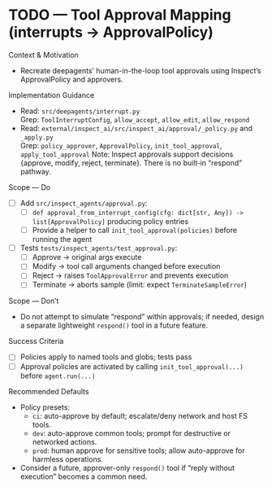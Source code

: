 # TODO — Tool Approval Mapping (interrupts → ApprovalPolicy)

Context & Motivation
- Recreate deepagents’ human-in-the-loop tool approvals using Inspect’s ApprovalPolicy and approvers.

Implementation Guidance
- Read: `src/deepagents/interrupt.py`  
  Grep: `ToolInterruptConfig`, `allow_accept`, `allow_edit`, `allow_respond`
- Read: `external/inspect_ai/src/inspect_ai/approval/_policy.py` and `_apply.py`  
  Grep: `policy_approver`, `ApprovalPolicy`, `init_tool_approval`, `apply_tool_approval`
  Note: Inspect approvals support decisions {approve, modify, reject, terminate}. There is no built‑in “respond” pathway.

Scope — Do
- [ ] Add `src/inspect_agents/approval.py`:
  - [ ] `def approval_from_interrupt_config(cfg: dict[str, Any]) -> list[ApprovalPolicy]` producing policy entries
  - [ ] Provide a helper to call `init_tool_approval(policies)` before running the agent
- [ ] Tests `tests/inspect_agents/test_approval.py`:
  - [ ] Approve → original args execute
  - [ ] Modify → tool call arguments changed before execution
  - [ ] Reject → raises `ToolApprovalError` and prevents execution
  - [ ] Terminate → aborts sample (limit: expect `TerminateSampleError`)

Scope — Don’t
- Do not attempt to simulate “respond” within approvals; if needed, design a separate lightweight `respond()` tool in a future feature.

Success Criteria
- [ ] Policies apply to named tools and globs; tests pass
- [ ] Approval policies are activated by calling `init_tool_approval(...)` before `agent.run(...)`

Recommended Defaults
- Policy presets:
  - `ci`: auto-approve by default; escalate/deny network and host FS tools.
  - `dev`: auto-approve common tools; prompt for destructive or networked actions.
  - `prod`: human approve for sensitive tools; allow auto-approve for harmless operations.
- Consider a future, approver-only `respond()` tool if “reply without execution” becomes a common need.
